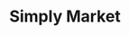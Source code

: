 ---
title: "Simply Market"
url: /madrid/simply-market-calle-de-la-oliva-de-plasencia/
shop: supermercado
---
